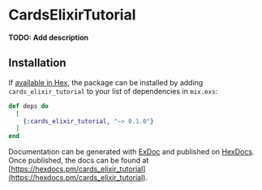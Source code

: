 # CardsElixirTutorial

**TODO: Add description**

## Installation

If [available in Hex](https://hex.pm/docs/publish), the package can be installed
by adding `cards_elixir_tutorial` to your list of dependencies in `mix.exs`:

```elixir
def deps do
  [
    {:cards_elixir_tutorial, "~> 0.1.0"}
  ]
end
```

Documentation can be generated with [ExDoc](https://github.com/elixir-lang/ex_doc)
and published on [HexDocs](https://hexdocs.pm). Once published, the docs can
be found at [https://hexdocs.pm/cards_elixir_tutorial](https://hexdocs.pm/cards_elixir_tutorial).

